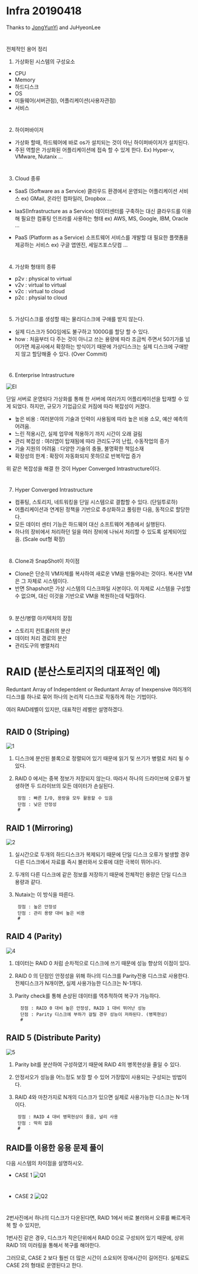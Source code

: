 # Infra 20190418

Thanks to [JongYunYi](https://github.com/YIJONGYUN) and JuHyeonLee
#
전체적인 용어 정리

1. 가상화된 시스템의 구성요소
- CPU
- Memory
- 하드디스크
- OS
- 미들웨어(서버관점), 어플리케이션(사용자관점)
- 서비스
#

2. 하이퍼바이저
- 가상화 할때, 하드웨어에 바로 os가 설치되는 것이 아닌 하이퍼바이저가 설치된다. 
- 주된 역할은 가상화된 어플리케이션에 접속 할 수 있게 한다.
 Ex) Hyper-v, VMware, Nutanix ...  
#


3. Cloud 종류
- SaaS (Software as a Service)
클라우드 환경에서 운영되는 어플리케이션 서비스
ex) GMail, 온라인 컴파일러, Dropbox ...  

- IaaS(Infrastructure as a Service)
데이터센터를 구축하는 대신 클라우드를 이용해 필요한 컴퓨팅 인프라를 사용하는 형태
ex) AWS, MS, Google, IBM, Oracle ...
- PaaS (Platform as a Service)
소프트웨어 서비스를 개발할 대 필요한 플랫폼을 제공하는 서비스
ex) 구글 앱엔진, 세일즈포스닷컴 ...  
#

 
 4. 가상화 형태의 종류
- p2v : physical to virtual
- v2v : virtual to virtual
- v2c : virtual to cloud
- p2c : physial to cloud  
#

	
5. 가상디스크를 생성할 때는 물리디스크에 구애를 받지 않는다.
- 실제 디스크가 50G임에도 불구하고 1000G를 할당 할 수 있다. 
- how : 처음부터 다 주는 것이 아니고 쓰는 용량에 따라 조금씩 주면서 50기가를 넘어가면 제공사에서 확장하는 방식이기 때문에 가상디스크는 실제 디스크에 구애받지 않고 할당해줄 수 있다. (Over Commit)  
#


6. Enterprise Intrastructure

![EI](./../../img/Infra/RAID/enterprise_infrastructure.JPG)

단일 서버로 운영되다 가상화를 통해 한 서버에 여러가지 어플리케이션을 탑재할 수 있게 되었다.
하지만, 규모가 기업급으로 커짐에 따라 복잡성이 커졌다.

- 높은 비용 : 여러분야의 기술과 인력이 사용됨에 따라 높은 비용 소모, 예산 예측의 어려움.
- 느린 적용시간, 실제 업무에 적용하기 까지 시간이 오래 걸림
- 관리 복잡성 : 여러앱이 탑재됨에 따라 관리도구의 난립, 수동작업의 증가
- 기술 지원의 어려움 : 다양한 기술의 충돌, 불명확한 책임소재
- 확장성의 한계 : 확장이 자동화되지 못하므로 반복작업 증가

위 같은 복잡성을 해결 한 것이 Hyper Converged Intrastructure이다.  
#

7. Hyper Converged Intrastructure
- 컴퓨팅, 스토리지, 네트워킹을 단일 시스템으로 결합할 수 있다. (단일투로하)
- 어플리케이션과 연계된 정책을 기반으로 추상화하고 풀링한 다음, 동적으로 할당한다.
- 모든 데이터 센터 기능은 하드웨어 대신 소프트웨어 계층에서 실행된다.
- 하나의 장비에서 처리하던 일을 여러 장비에 나눠서 처리할 수 있도록 설계되어있음. (Scale out형 확장)  
#

8. Clone과 SnapShot이 차이점
- Clone은 단순히 VM자체를 복사하여 새로운 VM을 만들어내는 것이다. 복사한 VM은 그 자체로 시스템이다.
- 반면 Shapshot은 가상 시스템의 디스크파일 사본이다. 이 자체로 시스템을 구성할 수 없으며, 대신 이것을 기반으로 VM을 복원하는데 탁월하다.  
#

9. 분산/병렬 아키텍처의 장점
- 스토리지 컨트롤러의 분산
- 데이터 처리 경로의 분산
- 관리도구의 병렬처리  
#


# RAID (분산스토리지의 대표적인 예)
Reduntant Array of Indepentdent or Reduntant Array of Inexpensive
여러개의 디스크를 하나로 묶어 하나의 논리적 디스크로 작동하게 하는 기법이다. 

여러 RAID레벨이 있지만, 대표적인 레벨만 설명하겠다.  
#

RAID 0 (Striping)
---------------------------


![1](./../../img/Infra/RAID/1.JPG)


1. 디스크에 분산된 블록으로 정렬되어 있기 때문에 읽기 및 쓰기가 병렬로 처리 될 수 있다.
2. RAID 0 에서는 중복 정보가 저장되지 않는다. 따라서 하나의 드라이브에 오류가 발생하면 두 드라이브의 모든 데이터가 손실된다.


		장점 : 빠른 I/O, 용량을 모두 활용할 수 있음
		단점 : 낮은 안정성  
		#

RAID 1 (Mirroring)
---------------------------

![2](./../../img/Infra/RAID/2.JPG)


1. 실시간으로 두개의 하드디스크가 복제되기 때문에 단일 디스크 오류가 발생할 경우 다른 디스크에서 자료를 즉시 불러와서 오류에 대한 극복이 뛰어나다.

2. 두개의 다른 디스크에 같은 정보를 저장하기 때문에 전체적인 용량은 단일 디스크 용량과 같다.

3. Nutaix는 이 방식을 따른다.

		장점 : 높은 안정성
		단점 : 관리 용량 대비 높은 비용  
		#

RAID 4  (Parity)
---------------------------
![4](./../../img/Infra/RAID/4.JPG)

1. 데이터는 RAID 0 처럼 순차적으로 디스크에 쓰기 때문에 성능 향상의 이점이 있다.

2. RAID 0 의 단점인 안정성을 위해 하나의 디스크를 Parity전용 디스크로 사용한다. 전체디스크가 N개이면, 실제 사용가능한 디스크는 N-1개다.

3. Parity check를 통해 손상된 데이터를 역추적하여 복구가 가능하다.
 
		 장점 : RAID 0 대비 높은 안정성, RAID 1 대비 뛰어난 성능
		 단점 : Parity 디스크에 부하가 걸릴 경우 성능이 저하된다. (병목현상)  
		 #


RAID 5  (Distribute Parity)
---------------------------
![5](./../../img/Infra/RAID/5.JPG)

1. Parity bit를 분산하여 구성하였기 때문에 RAID 4의 병목현상을 줄일 수 있다.

2. 안정서오가 성능을 어느정도 보장 할 수 있어 가장많이 사용되는 구성되는 방법이다.

3. RAID 4와 마찬가지로 N개의 디스크가 있으면 실제로 사용가능한 디스크는 N-1개이다.

		장점 : RAID 4 대비 병목현상이 줄음, 널리 사용
		단점 : 딱히 없음  
		#


RAID를 이용한 응용 문제 풀이
-----------------------
다음 시스템의 차이점을 설명하시오.

- CASE 1
![Q1](./../../img/Infra/RAID/Q1.png)  
#

- CASE 2
![Q2](./../../img/Infra/RAID/Q2.png)  
#


2번사진에서 하나의 디스크가 다운된다면, RAID 1에서 바로 불러와서 오류를 빠르게극복 할 수 있지만,

1번사진 같은 경우, 디스크가 작은단위에서 RAID 0으로 구성되어 있기 때문에, 상위 RAID 1의 미러링을 통해서 복구를 해야한다. 

 그러므로, CASE 2 보다 훨씬 더 많은 시간이 소요되어 장애시간이 길어진다. 실제로도 CASE 2의 형태로 운영된다고 한다.

